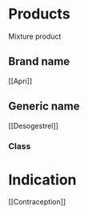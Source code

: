 # Products
Mixture product

## Brand name
[[Apri]]

## Generic name
[[Desogestrel]]

### Class


# Indication
[[Contraception]]